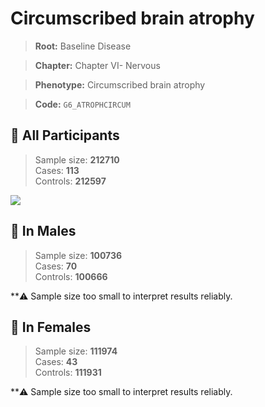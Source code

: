 # Circumscribed brain atrophy

> **Root:** Baseline Disease  

> **Chapter:** Chapter VI- Nervous  

> **Phenotype:** Circumscribed brain atrophy  

> **Code:** `G6_ATROPHCIRCUM`

## 🧪 All Participants  
> Sample size: **212710**  
> Cases: **113**  
> Controls: **212597**
<img src="/Disease/Figures/ALL/Incidence/G6_ATROPHCIRCUM.png"/>
<CsvTable src="/public/Disease/Data/ALL/Incidence/COX_G6_ATROPHCIRCUM.csv" label="🔍 View full results" />

## 👨 In Males  
> Sample size: **100736**  
> Cases: **70**  
> Controls: **100666**

**⚠️ Sample size too small to interpret results reliably.


## 👩 In Females  
> Sample size: **111974**  
> Cases: **43**  
> Controls: **111931**

**⚠️ Sample size too small to interpret results reliably.


